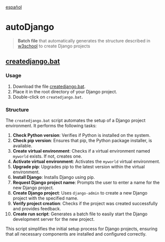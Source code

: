[español](readme_es.md)

# autoDjango

> **Batch file** that automatically generates the structure described in [w3school](https://www.w3schools.com/django/) to create Django projects

## [createdjango.bat](/src/createdjango.bat)

### **Usage**

1. Download the file [createdjango.bat](/src/createdjango.bat).
2. Place it in the root directory of your Django project.
3. Double-click on `createdjango.bat`.

### **Structure**

The `createdjango.bat` script automates the setup of a Django project environment. It performs the following tasks:

1. **Check Python version**: Verifies if Python is installed on the system.
2. **Check pip version**: Ensures that pip, the Python package installer, is available.
3. **Create virtual environment**: Checks if a virtual environment named `myworld` exists. If not, creates one.
4. **Activate virtual environment**: Activates the `myworld` virtual environment.
5. **Upgrade pip**: Upgrades pip to the latest version within the virtual environment.
6. **Install Django**: Installs Django using pip.
7. **Request Django project name**: Prompts the user to enter a name for the new Django project.
8. **Create Django project**: Uses `django-admin` to create a new Django project with the specified name.
9. **Verify project creation**: Checks if the project was created successfully and provides feedback.
10. **Create run script**: Generates a batch file to easily start the Django development server for the new project.

This script simplifies the initial setup process for Django projects, ensuring that all necessary components are installed and configured correctly.